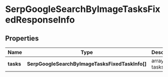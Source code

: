 # SerpGoogleSearchByImageTasksFixedResponseInfo

## Properties

| Name | Type | Description | Notes |
|------------ | ------------- | ------------- | -------------|
**tasks** | **SerpGoogleSearchByImageTasksFixedTaskInfo[]** | array of tasks |[optional]|